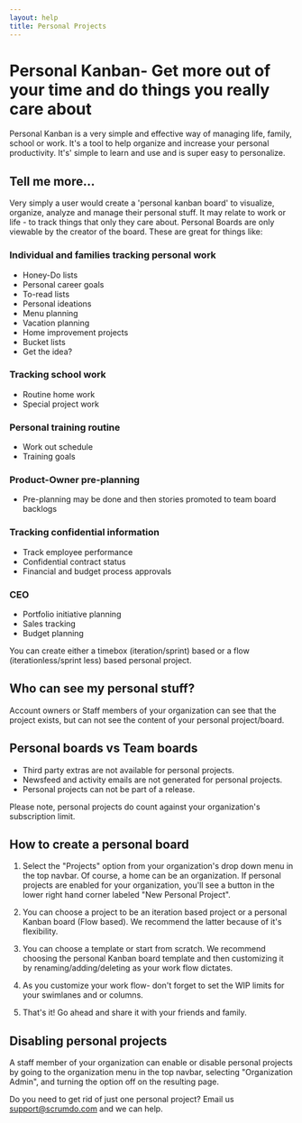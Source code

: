 ```yaml
---
layout: help
title: Personal Projects
---
```


# Personal Kanban- Get more out of your time and do things you really care about

Personal Kanban is a very simple and effective way of managing life, family, school or work. It's a tool to help organize and increase your personal productivity. It's' simple to learn and use and is super easy to personalize.

## Tell me more...

Very simply a user would create a 'personal kanban board' to visualize, organize, analyze and manage their personal stuff.  It may relate to work or life  - to track things that only they care about.  Personal Boards are only viewable by the creator of the board.  These are great for things like:


### Individual and families tracking personal work
- Honey-Do lists
- Personal career goals
- To-read lists
- Personal ideations
- Menu planning
- Vacation planning
- Home improvement projects
- Bucket lists 
- Get the idea?

### Tracking school work
- Routine home work
- Special project work

### Personal training routine
- Work out schedule
- Training goals

### Product-Owner pre-planning
- Pre-planning may be done and then stories promoted to team board backlogs


### Tracking confidential information
- Track employee performance
- Confidential contract status
- Financial and budget process approvals

### CEO
- Portfolio initiative planning
- Sales tracking
- Budget planning


You can create either a timebox (iteration/sprint) based or a flow (iterationless/sprint less) based personal project.  

## Who can see my personal stuff?
Account owners or Staff members of your organization can see that the project exists, but can not see the content of your personal project/board.


## Personal boards vs Team boards

* Third party extras are not available for personal projects.
* Newsfeed and activity emails are not generated for personal projects.
* Personal projects can not be part of a release.

Please note, personal projects do count against your organization's subscription limit.


## How to create a personal board

1. Select the "Projects" option from your organization's drop down menu in the top navbar. Of course, a home can be an organization. If personal projects are enabled for your organization, you'll see a button in the lower right hand corner labeled "New Personal Project".

2. You can choose a project to be an iteration based project or a personal Kanban board (Flow based). We recommend the latter because of it's flexibility.

3. You can choose a template or start from scratch. We recommend choosing the personal Kanban board template and then customizing it by renaming/adding/deleting as your work flow dictates. 

4. As you customize your work flow- don't forget to set the WIP limits for your swimlanes and or columns.

5. That's it! Go ahead and share it with your friends and family.


## Disabling personal projects

A staff member of your organization can enable or disable personal projects by going to the organization menu in the top navbar, selecting "Organization Admin", and turning the option off on the resulting page.

Do you need to get rid of just one personal project?  Email us support@scrumdo.com and we can help.
